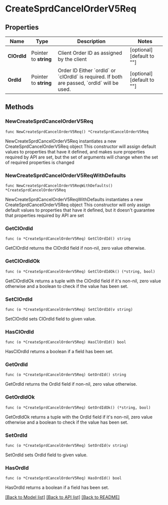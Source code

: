 # CreateSprdCancelOrderV5Req

## Properties

Name | Type | Description | Notes
------------ | ------------- | ------------- | -------------
**ClOrdId** | Pointer to **string** | Client Order ID as assigned by the client | [optional] [default to ""]
**OrdId** | Pointer to **string** | Order ID   Either &#x60;ordId&#x60; or &#x60;clOrdId&#x60; is required. If both are passed, &#x60;ordId&#x60; will be used. | [optional] [default to ""]

## Methods

### NewCreateSprdCancelOrderV5Req

`func NewCreateSprdCancelOrderV5Req() *CreateSprdCancelOrderV5Req`

NewCreateSprdCancelOrderV5Req instantiates a new CreateSprdCancelOrderV5Req object
This constructor will assign default values to properties that have it defined,
and makes sure properties required by API are set, but the set of arguments
will change when the set of required properties is changed

### NewCreateSprdCancelOrderV5ReqWithDefaults

`func NewCreateSprdCancelOrderV5ReqWithDefaults() *CreateSprdCancelOrderV5Req`

NewCreateSprdCancelOrderV5ReqWithDefaults instantiates a new CreateSprdCancelOrderV5Req object
This constructor will only assign default values to properties that have it defined,
but it doesn't guarantee that properties required by API are set

### GetClOrdId

`func (o *CreateSprdCancelOrderV5Req) GetClOrdId() string`

GetClOrdId returns the ClOrdId field if non-nil, zero value otherwise.

### GetClOrdIdOk

`func (o *CreateSprdCancelOrderV5Req) GetClOrdIdOk() (*string, bool)`

GetClOrdIdOk returns a tuple with the ClOrdId field if it's non-nil, zero value otherwise
and a boolean to check if the value has been set.

### SetClOrdId

`func (o *CreateSprdCancelOrderV5Req) SetClOrdId(v string)`

SetClOrdId sets ClOrdId field to given value.

### HasClOrdId

`func (o *CreateSprdCancelOrderV5Req) HasClOrdId() bool`

HasClOrdId returns a boolean if a field has been set.

### GetOrdId

`func (o *CreateSprdCancelOrderV5Req) GetOrdId() string`

GetOrdId returns the OrdId field if non-nil, zero value otherwise.

### GetOrdIdOk

`func (o *CreateSprdCancelOrderV5Req) GetOrdIdOk() (*string, bool)`

GetOrdIdOk returns a tuple with the OrdId field if it's non-nil, zero value otherwise
and a boolean to check if the value has been set.

### SetOrdId

`func (o *CreateSprdCancelOrderV5Req) SetOrdId(v string)`

SetOrdId sets OrdId field to given value.

### HasOrdId

`func (o *CreateSprdCancelOrderV5Req) HasOrdId() bool`

HasOrdId returns a boolean if a field has been set.


[[Back to Model list]](../README.md#documentation-for-models) [[Back to API list]](../README.md#documentation-for-api-endpoints) [[Back to README]](../README.md)


